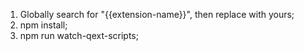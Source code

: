 1. Globally search for "{{extension-name}}", then replace with yours;
2. npm install;
3. npm run watch-qext-scripts;
